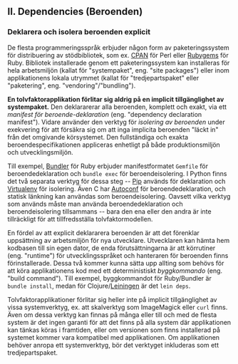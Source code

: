 ## II. Dependencies (Beroenden)
### Deklarera och isolera beroenden explicit

De flesta programmeringsspråk erbjuder någon form av paketeringssystem för distribuering av stödbibliotek, som ex. [CPAN](http://www.cpan.org/) för Perl eller [Rubygems](http://rubygems.org/) för Ruby. Bibliotek installerade genom ett paketeringssystem kan installeras för hela arbetsmiljön (kallat för "systempaket", eng. "site packages") eller inom applikationens lokala utrymmet (kallat för "tredjepartspaket" eller "paketering", eng. "vendoring"/"bundling").

**En tolvfaktorapplikation förlitar sig aldrig på en implicit tillgänglighet av systempaket.** Den deklararerar alla beroenden, komplett och exakt, via ett *manifest för beroende-deklaration* (eng. "dependency declaration manifest"). Vidare använder den verktyg för *isolering av beroenden* under exekvering för att försäkra sig om att inga implicita beroenden "läckt in" från det omgivande körsystemet. Den fullständiga och exakta beroendespecifikationen appliceras enhetligt på både produktionsmiljön och utvecklingsmiljön.

Till exempel, [Bundler](https://bundler.io/) för Ruby erbjuder manifestformatet `Gemfile` för beroendedeklaration och `bundle exec` för beroendeisolering. I Python finns det två separata verktyg för dessa steg -- [Pip](http://www.pip-installer.org/en/latest/) används för deklaration och [Virtualenv](http://www.virtualenv.org/en/latest/) för isolering. Även C har [Autoconf](http://www.gnu.org/s/autoconf/) för beroendedeklaration, och statisk länkning kan användas som beroendeisolering. Oavsett vilka verktyg som används måste man använda beroendedeklaration och beroendeisolering tillsammans -- bara den ena eller den andra är inte tillräckligt för att tillfredsställa tolvfaktormodellen.

En fördel av att explicit deklararera beroenden är att det förenklar uppsättning av arbetsmiljön för nya utvecklare. Utvecklaren kan hämta hem kodbasen till sin egen dator, de enda förutsättningarna är att körrutiner (eng. "runtime") för utvecklingsspråket och hanteraren för beroenden finns förinstallerade. Dessa två kommer kunna sätta upp allting som behövs för att köra applikationens kod med ett deterministiskt *byggkommando* (eng. "build command"). Till exempel, byggkommandot för Ruby/Bundler är `bundle install`, medan för Clojure/[Leiningen](https://github.com/technomancy/leiningen#readme) är det `lein deps`.

Tolvfaktorapplikationer förlitar sig heller inte på implicit tillgänglighet av vissa systemverktyg, ex. att skalverktyg som ImageMagick eller `curl` finns. Även om dessa verktyg kan finnas på många eller till och med de flesta system är det ingen garanti för att det finns på alla system där applikationen kan tänkas köras i framtiden, eller om versionen som finns installerad på systemet kommer vara kompatibel med applikationen. Om applikationen behöver anropa ett systemverktyg, bör det verktyget inkluderas som ett tredjepartspaket.
